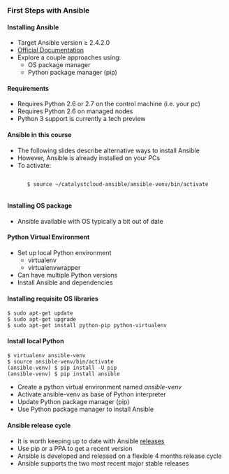 ### First Steps with Ansible


#### Installing Ansible

* Target Ansible version &ge; 2.4.2.0
* [Official Documentation](http://docs.ansible.com/ansible/latest/intro_installation.html)
* Explore a couple approaches using:
  * OS package manager
  * Python package manager (pip)


#### Requirements

* Requires Python 2.6 or 2.7 on the control machine (i.e. your pc)
* Requires Python 2.6 on managed nodes
* Python 3 support is currently a tech preview


#### Ansible in this course

* The following slides describe alternative ways to install Ansible <!-- .element: class="fragment" data-fragment-index="0" -->
* However, Ansible is already installed on your PCs <!-- .element: class="fragment" data-fragment-index="1" -->
* To activate: <!-- .element: class="fragment" data-fragment-index="2" -->
     <pre class="fragment" data-fragment-index="3"><code data-trim>
     $ source ~/catalystcloud-ansible/ansible-venv/bin/activate
     </code></pre>


#### Installing OS package

* Ansible available with OS typically a bit out of date

<asciinema-player autoplay="0"  loop="loop" font-size="medium" speed="1"
                                                                                       theme="solarized-light" src="lib/apt-cache-policy-ansible.json" cols="200" rows="10"></asciinema-player>


#### Python Virtual Environment

* Set up local Python environment
  * virtualenv
  * virtualenvwrapper
* Can have multiple Python versions
* Install Ansible and dependencies


#### Installing requisite OS libraries

```
$ sudo apt-get update
$ sudo apt-get upgrade
$ sudo apt-get install python-pip python-virtualenv
```


#### Install local Python

```
$ virtualenv ansible-venv
$ source ansible-venv/bin/activate
(ansible-venv) $ pip install -U pip
(ansible-venv) $ pip install ansible
```
* <!-- .element: class="fragment" data-fragment-index="0" -->Create a python virtual environment named <em>ansible-venv</em>
* <!-- .element: class="fragment" data-fragment-index="1" -->Activate ansible-venv as base of Python interpreter
* <!-- .element: class="fragment" data-fragment-index="2" -->Update Python package manager (pip)
* <!-- .element: class="fragment" data-fragment-index="3" -->Use Python package manager to install Ansible


#### Ansible release cycle

* It is worth keeping up to date with Ansible [releases](https://docs.ansible.com/ansible/latest/release_and_maintenance.html)
* Use pip or a PPA to get a recent version
* Ansible is developed and released on a flexible 4 months release cycle
* Ansible supports the two most recent major stable releases
